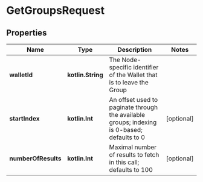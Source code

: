 
# GetGroupsRequest

## Properties
Name | Type | Description | Notes
------------ | ------------- | ------------- | -------------
**walletId** | **kotlin.String** | The Node-specific identifier of the Wallet that is to leave the Group | 
**startIndex** | **kotlin.Int** | An offset used to paginate through the available groups; indexing is 0-based; defaults to 0 |  [optional]
**numberOfResults** | **kotlin.Int** | Maximal number of results to fetch in this call; defaults to 100 |  [optional]



